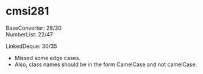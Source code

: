 # cmsi281  
BaseConverter: 28/30  
NumberList: 22/47

LinkedDeque: 30/35
  * Missed some edge cases.
  * Also, class names should be in the form CamelCase and not camelCase.
